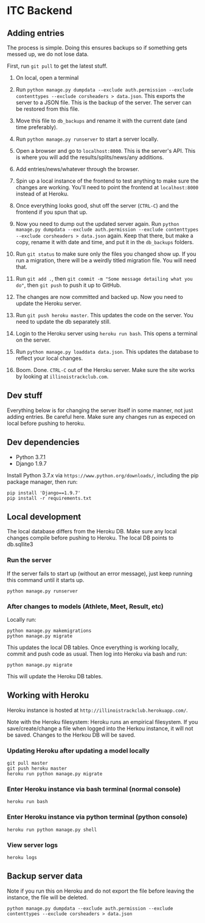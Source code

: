 # ITC Backend

## Adding entries

The process is simple. Doing this ensures backups so if something gets messed up, we do not lose data.

First, run `git pull` to get the latest stuff.

1. On local, open a terminal

2. Run `python manage.py dumpdata --exclude auth.permission --exclude contenttypes --exclude corsheaders > data.json`. This exports the server to a JSON file. This is the backup of the server. The server can be restored from this file.

3. Move this file to `db_backups` and rename it with the current date (and time preferably).

4. Run `python manage.py runserver` to start a server locally.

5. Open a browser and go to `localhost:8000`. This is the server's API. This is where you will add the results/splits/news/any additions.

6. Add entries/news/whatever through the browser.

7. Spin up a local instance of the frontend to test anything to make sure the changes are working. You'll need to point the frontend at `localhost:8000` instead of at Heroku.

8. Once everything looks good, shut off the server (`CTRL-C`) and the frontend if you spun that up.

9. Now you need to dump out the updated server again. Run `python manage.py dumpdata --exclude auth.permission --exclude contenttypes --exclude corsheaders > data.json` again. Keep that there, but make a copy, rename it with date and time, and put it in the `db_backups` folders.

10. Run `git status` to make sure only the files you changed show up. If you run a migration, there will be a weirdly titled migration file. You will need that.

11. Run `git add .`, then `git commit -m "Some message detailing what you do"`, then `git push` to push it up to GitHub.

12. The changes are now committed and backed up. Now you need to update the Heroku server.

13. Run `git push heroku master`. This updates the code on the server. You need to update the db separately still.

14. Login to the Heroku server using `heroku run bash`. This opens a terminal on the server.

15. Run `python manage.py loaddata data.json`. This updates the database to reflect your local changes.

16. Boom. Done. `CTRL-C` out of the Heroku server. Make sure the site works by looking at `illinoistrackclub.com`.


## Dev stuff

Everything below is for changing the server itself in some manner, not just adding entries. Be careful here. Make sure any changes run as expeced on local before pushing to heroku.

## Dev dependencies

* Python 3.7.1
* Django 1.9.7

Install Python 3.7.x via `https://www.python.org/downloads/`, including the pip package manager, then run:

    pip install 'Django==1.9.7'
    pip install -r requirements.txt
    

## Local development

The local database differs from the Heroku DB. Make sure any local changes compile before pushing to Heroku. The local DB points to db.sqllite3

### Run the server

If the server fails to start up (without an error message), just keep running this command until it starts up.

    python manage.py runserver

### After changes to models (Athlete, Meet, Result, etc)

Locally run:

    python manage.py makemigrations
    python manage.py migrate

This updates the local DB tables. Once everything is working locally, commit and push code as usual. Then log into Heroku via bash and run:

    python manage.py migrate

This will update the Heroku DB tables.

## Working with Heroku

Heroku instance is hosted at `http://illinoistrackclub.herokuapp.com/`.

Note with the Heroku filesystem: Heroku runs an empirical filesystem. If you save/create/change a file when logged into the Herkou instance, it will not be saved. Changes to the Herkou DB will be saved.

### Updating Heroku after updating a model locally

    git pull master
    git push heroku master
    heroku run python manage.py migrate

### Enter Heroku instance via bash terminal (normal console)

    heroku run bash

### Enter Heroku instance via python terminal (python console)

    heroku run python manage.py shell

### View server logs

    heroku logs

## Backup server data

Note if you run this on Heroku and do not export the file before leaving the instance, the file will be deleted.

    python manage.py dumpdata --exclude auth.permission --exclude contenttypes --exclude corsheaders > data.json
